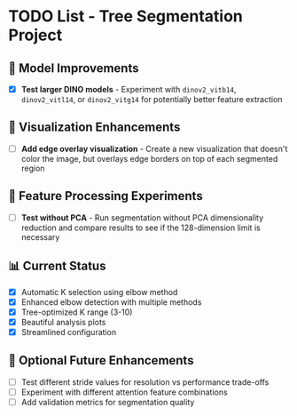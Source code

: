 # TODO List - Tree Segmentation Project

## 🔬 Model Improvements
- [x] **Test larger DINO models** - Experiment with `dinov2_vitb14`, `dinov2_vitl14`, or `dinov2_vitg14` for potentially better feature extraction

## 🎨 Visualization Enhancements  
- [ ] **Add edge overlay visualization** - Create a new visualization that doesn't color the image, but overlays edge borders on top of each segmented region

## 🧪 Feature Processing Experiments
- [ ] **Test without PCA** - Run segmentation without PCA dimensionality reduction and compare results to see if the 128-dimension limit is necessary

## 📊 Current Status
- [x] Automatic K selection using elbow method
- [x] Enhanced elbow detection with multiple methods
- [x] Tree-optimized K range (3-10)
- [x] Beautiful analysis plots
- [x] Streamlined configuration

## 🚀 Optional Future Enhancements
- [ ] Test different stride values for resolution vs performance trade-offs
- [ ] Experiment with different attention feature combinations
- [ ] Add validation metrics for segmentation quality

